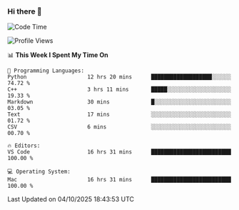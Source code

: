### Hi there 👋

<!--START_SECTION:waka-->
![Code Time](http://img.shields.io/badge/Code%20Time-1%2C205%20hrs%2020%20mins-blue)

![Profile Views](http://img.shields.io/badge/Profile%20Views-2-blue)

📊 **This Week I Spent My Time On** 

```text
💬 Programming Languages: 
Python                   12 hrs 20 mins      ███████████████████░░░░░░   74.72 % 
C++                      3 hrs 11 mins       █████░░░░░░░░░░░░░░░░░░░░   19.33 % 
Markdown                 30 mins             █░░░░░░░░░░░░░░░░░░░░░░░░   03.05 % 
Text                     17 mins             ░░░░░░░░░░░░░░░░░░░░░░░░░   01.72 % 
CSV                      6 mins              ░░░░░░░░░░░░░░░░░░░░░░░░░   00.70 % 

🔥 Editors: 
VS Code                  16 hrs 31 mins      █████████████████████████   100.00 % 

💻 Operating System: 
Mac                      16 hrs 31 mins      █████████████████████████   100.00 % 
```


 Last Updated on 04/10/2025 18:43:53 UTC
<!--END_SECTION:waka-->

<!--
**JackeyHua-SJTU/JackeyHua-SJTU** is a ✨ _special_ ✨ repository because its `README.md` (this file) appears on your GitHub profile.

Here are some ideas to get you started:

- 🔭 I’m currently working on ...
- 🌱 I’m currently learning ...
- 👯 I’m looking to collaborate on ...
- 🤔 I’m looking for help with ...
- 💬 Ask me about ...
- 📫 How to reach me: ...
- 😄 Pronouns: ...
- ⚡ Fun fact: ...
-->
